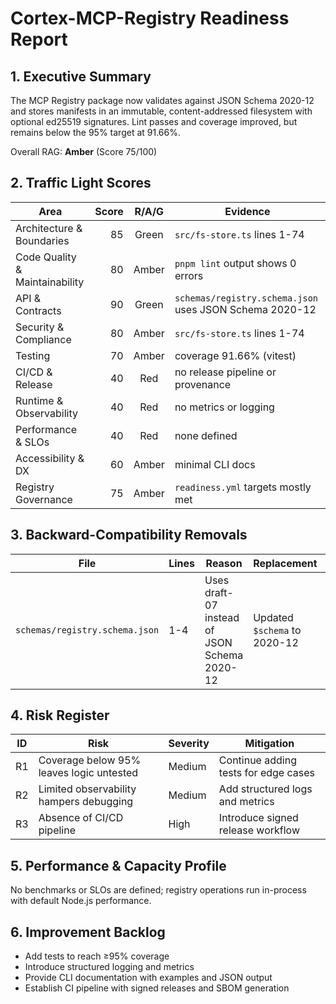 # Cortex-MCP-Registry Readiness Report

## 1. Executive Summary
The MCP Registry package now validates against JSON Schema 2020-12 and stores manifests in an immutable, content-addressed filesystem with optional ed25519 signatures. Lint passes and coverage improved, but remains below the 95% target at 91.66%.

Overall RAG: **Amber** (Score 75/100)

## 2. Traffic Light Scores
| Area | Score | R/A/G | Evidence |
|---|---:|:---:|---|
| Architecture & Boundaries | 85 | Green | `src/fs-store.ts` lines 1-74 |
| Code Quality & Maintainability | 80 | Amber | `pnpm lint` output shows 0 errors |
| API & Contracts | 90 | Green | `schemas/registry.schema.json` uses JSON Schema 2020-12 |
| Security & Compliance | 80 | Amber | `src/fs-store.ts` lines 1-74 |
| Testing | 70 | Amber | coverage 91.66% (vitest) |
| CI/CD & Release | 40 | Red | no release pipeline or provenance |
| Runtime & Observability | 40 | Red | no metrics or logging |
| Performance & SLOs | 40 | Red | none defined |
| Accessibility & DX | 60 | Amber | minimal CLI docs |
| Registry Governance | 75 | Amber | `readiness.yml` targets mostly met |

## 3. Backward-Compatibility Removals
| File | Lines | Reason | Replacement | Risk |
|---|---|---|---|---|
| `schemas/registry.schema.json` | 1-4 | Uses draft-07 instead of JSON Schema 2020-12 | Updated `$schema` to 2020-12 | Low |

## 4. Risk Register
| ID | Risk | Severity | Mitigation |
|---|---|---|---|
| R1 | Coverage below 95% leaves logic untested | Medium | Continue adding tests for edge cases |
| R2 | Limited observability hampers debugging | Medium | Add structured logs and metrics |
| R3 | Absence of CI/CD pipeline | High | Introduce signed release workflow |

## 5. Performance & Capacity Profile
No benchmarks or SLOs are defined; registry operations run in-process with default Node.js performance.

## 6. Improvement Backlog
- Add tests to reach ≥95% coverage
- Introduce structured logging and metrics
- Provide CLI documentation with examples and JSON output
- Establish CI pipeline with signed releases and SBOM generation
